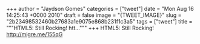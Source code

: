
+++
author = "Jaydson Gomes"
categories = ["tweet"]
date = "Mon Aug 16 14:25:43 +0000 2010"
draft = false
image = "{TWEET_IMAGE}"
slug = "2b23498532460b27683a1e9075e868b231f1c3a5"
tags = ["tweet"]
title = """HTML5: Still Rocking! htt..."""
+++
HTML5: Still Rocking! http://migre.me/155qG
